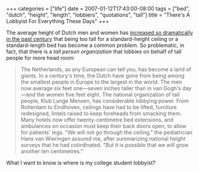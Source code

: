 +++
categories = ["life"]
date = 2007-01-12T17:43:00-08:00
tags = ["bed", "dutch", "height", "length", "lobbiers", "quotations", "tall"]
title = "There's A Lobbyist For Everything These Days"
+++

The average height of Dutch men and women has [increased so dramatically in the past century](https://www.newyorker.com/fact/content/articles/040405fa_fact?040405fa_fact) that being too tall for a standard-height ceiling or a standard-length bed has become a common problem. So problematic, in fact, that there is a *tall person organization* that lobbies on behalf of tall people for more head room:

>The Netherlands, as any European can tell you, has become a land of giants. In a century's time, the Dutch have gone from being among the smallest people in Europe to the largest in the world. The men now average six feet one&mdash;seven inches taller than in van Gogh's day&mdash;and the women five feet eight. The national organization of tall people, Klub Lange Mensen, has considerable lobbying power. From Rotterdam to Eindhoven, ceilings have had to be lifted, furniture redesigned, lintels raised to keep foreheads from smacking them. Many hotels now offer twenty-centimetre bed extensions, and ambulances on occasion must keep their back doors open, to allow for patients' legs. "We will not go through the ceiling," the pediatrician Hans van Wieringen assured me, after summarizing national height surveys that he had coördinated. "But it is possible that we will grow another ten centimetres."

What I want to know is where is my college student lobbyist?
